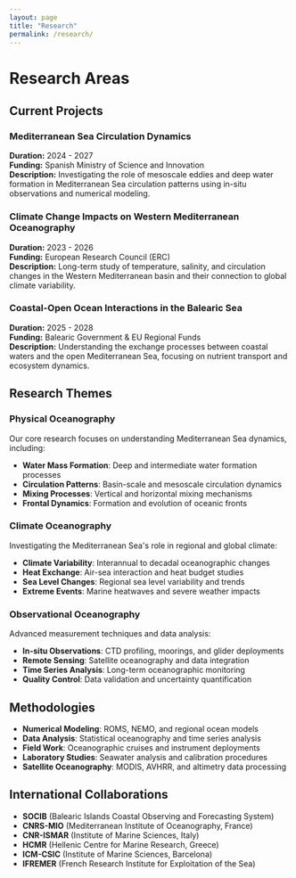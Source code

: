 ```yaml
---
layout: page
title: "Research"
permalink: /research/
---
```


# Research Areas

## Current Projects

### Mediterranean Sea Circulation Dynamics
**Duration:** 2024 - 2027  
**Funding:** Spanish Ministry of Science and Innovation  
**Description:** Investigating the role of mesoscale eddies and deep water formation in Mediterranean Sea circulation patterns using in-situ observations and numerical modeling.

### Climate Change Impacts on Western Mediterranean Oceanography
**Duration:** 2023 - 2026  
**Funding:** European Research Council (ERC)  
**Description:** Long-term study of temperature, salinity, and circulation changes in the Western Mediterranean basin and their connection to global climate variability.

### Coastal-Open Ocean Interactions in the Balearic Sea
**Duration:** 2025 - 2028  
**Funding:** Balearic Government & EU Regional Funds  
**Description:** Understanding the exchange processes between coastal waters and the open Mediterranean Sea, focusing on nutrient transport and ecosystem dynamics.

## Research Themes

### Physical Oceanography
Our core research focuses on understanding Mediterranean Sea dynamics, including:
- **Water Mass Formation**: Deep and intermediate water formation processes
- **Circulation Patterns**: Basin-scale and mesoscale circulation dynamics
- **Mixing Processes**: Vertical and horizontal mixing mechanisms
- **Frontal Dynamics**: Formation and evolution of oceanic fronts

### Climate Oceanography
Investigating the Mediterranean Sea's role in regional and global climate:
- **Climate Variability**: Interannual to decadal oceanographic changes
- **Heat Exchange**: Air-sea interaction and heat budget studies
- **Sea Level Changes**: Regional sea level variability and trends
- **Extreme Events**: Marine heatwaves and severe weather impacts

### Observational Oceanography
Advanced measurement techniques and data analysis:
- **In-situ Observations**: CTD profiling, moorings, and glider deployments
- **Remote Sensing**: Satellite oceanography and data integration
- **Time Series Analysis**: Long-term oceanographic monitoring
- **Quality Control**: Data validation and uncertainty quantification

## Methodologies
- **Numerical Modeling**: ROMS, NEMO, and regional ocean models
- **Data Analysis**: Statistical oceanography and time series analysis
- **Field Work**: Oceanographic cruises and instrument deployments
- **Laboratory Studies**: Seawater analysis and calibration procedures
- **Satellite Oceanography**: MODIS, AVHRR, and altimetry data processing

## International Collaborations
- **SOCIB** (Balearic Islands Coastal Observing and Forecasting System)
- **CNRS-MIO** (Mediterranean Institute of Oceanography, France)
- **CNR-ISMAR** (Institute of Marine Sciences, Italy)
- **HCMR** (Hellenic Centre for Marine Research, Greece)
- **ICM-CSIC** (Institute of Marine Sciences, Barcelona)
- **IFREMER** (French Research Institute for Exploitation of the Sea)
